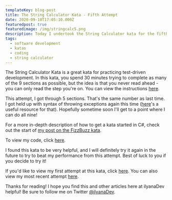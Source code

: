 ```yaml
---
templateKey: blog-post
title: The String Calculator Kata - Fifth Attempt
date: 2020-09-10T17:05:10.000Z
featuredpost: true
featuredimage: /img/stringcalc5.png
description: Today I undertook the String Calculator kata for the fifth time. I got through five of nine sections in the 30 minutes provided.
tags:
  - software development
  - katas
  - coding
  - string calculator
---
```


The String Calculator Kata is a great kata for practicing test-driven development. In this kata, you spend 30 minutes trying to complete as many of the 9 sections as possible, but the idea is that you never read ahead - you can only read the step you're on. You can view the instructions [here](https://github.com/ardalis/kata-catalog/blob/master/katas/String%20Calculator.md).

This attempt, I got through 5 sections. That's the same number as last time. I got held up with syntax of throwing exceptions again this time ([here](https://docs.microsoft.com/en-us/dotnet/csharp/programming-guide/exceptions/creating-and-throwing-exceptions)'s a useful resource for that). Hopefully sometime soon I'll get to a point where I can do all nine!

For a more in-depth description of how to get a kata started in C#, check out the start of [my post on the FizzBuzz kata](https://ilyana.dev/blog/2020-06-22-fizzbuzz-kata-PPP/).

To view my code, click [here](https://github.com/ilyanaDev/KataPractice/tree/master/StringCalculator/2020-09-10).

I found this kata to be very helpful, and I will definitely try it again in the future to try to beat my performance from this attempt. Best of luck to you if you decide to try it!

If you'd like to view my first attempt at this kata, click [here](https://ilyana.dev/blog/2020-06-22-string-calculator-kata-firsttry/). You can also view my most recent attempt [here](https://github.com/ilyanaDev/KataPractice/tree/master/StringCalculator/2020-08-20).

Thanks for reading! I hope you find this and other articles here at ilyanaDev helpful! Be sure to follow me on Twitter [@ilyanaDev](https://twitter.com/ilyanaDev).

